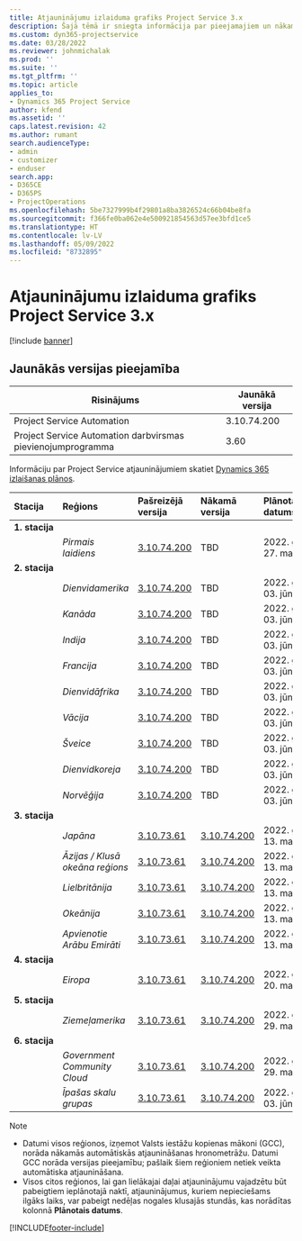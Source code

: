 ```yaml
---
title: Atjauninājumu izlaiduma grafiks Project Service 3.x
description: Šajā tēmā ir sniegta informācija par pieejamajiem un nākamajiem Dynamics 365 Project Service Automation laidieniem.
ms.custom: dyn365-projectservice
ms.date: 03/28/2022
ms.reviewer: johnmichalak
ms.prod: ''
ms.suite: ''
ms.tgt_pltfrm: ''
ms.topic: article
applies_to:
- Dynamics 365 Project Service
author: kfend
ms.assetid: ''
caps.latest.revision: 42
ms.author: rumant
search.audienceType:
- admin
- customizer
- enduser
search.app:
- D365CE
- D365PS
- ProjectOperations
ms.openlocfilehash: 5be7327999b4f29801a8ba3826524c66b04be8fa
ms.sourcegitcommit: f366fe0ba062e4e500921854563d57ee3bfd1ce5
ms.translationtype: HT
ms.contentlocale: lv-LV
ms.lasthandoff: 05/09/2022
ms.locfileid: "8732895"
---
```

# <a name="update-release-schedule-for-project-service-3x"></a>Atjauninājumu izlaiduma grafiks Project Service 3.x

[!include [banner](../includes/psa-now-project-operations.md)]

## <a name="latest-version-availability"></a>Jaunākās versijas pieejamība

| Risinājums  | Jaunākā versija |
|-------|----|
| Project Service Automation    | 3.10.74.200 |
| Project Service Automation darbvirsmas pievienojumprogramma                | 3.60          |

Informāciju par Project Service atjauninājumiem skatiet [Dynamics 365 izlaišanas plānos](/dynamics365/release-plans/). 

| Stacija  | Reģions | Pašreizējā versija | Nākamā versija |  Plānotais datums
| :---   | :---   | :---   | :---   |:---   |         
|<strong>1. stacija</strong> | |  |  | |
| | <i>Pirmais laidiens</i> | [3.10.74.200](whats-new-ur43.md) | TBD | 2022. gada 27. maijs
|<strong>2. stacija</strong> | |  |  | |
| | <i>Dienvidamerika</i> | [3.10.74.200](whats-new-ur43.md) | TBD | 2022. gada 03. jūnijs
| | <i>Kanāda</i> | [3.10.74.200](whats-new-ur43.md) | TBD | 2022. gada 03. jūnijs
| | <i>Indija</i> | [3.10.74.200](whats-new-ur43.md) | TBD | 2022. gada 03. jūnijs
| | <i>Francija</i> | [3.10.74.200](whats-new-ur43.md) | TBD | 2022. gada 03. jūnijs
| | <i>Dienvidāfrika</i> | [3.10.74.200](whats-new-ur43.md) | TBD | 2022. gada 03. jūnijs
| | <i>Vācija</i> | [3.10.74.200](whats-new-ur43.md) | TBD | 2022. gada 03. jūnijs
| | <i>Šveice</i> | [3.10.74.200](whats-new-ur43.md) | TBD | 2022. gada 03. jūnijs
| | <i>Dienvidkoreja</i> | [3.10.74.200](whats-new-ur43.md) | TBD | 2022. gada 03. jūnijs
| | <i>Norvēģija</i> | [3.10.74.200](whats-new-ur43.md) | TBD | 2022. gada 03. jūnijs
|<strong>3. stacija</strong> | |  |  | |
| | <i>Japāna</i> | [3.10.73.61](whats-new-ur-42.md) | [3.10.74.200](whats-new-ur43.md) | 2022. gada 13. maijs
| | <i>Āzijas / Klusā okeāna reģions</i> | [3.10.73.61](whats-new-ur-42.md) | [3.10.74.200](whats-new-ur43.md) | 2022. gada 13. maijs
| | <i>Lielbritānija</i> | [3.10.73.61](whats-new-ur-42.md) | [3.10.74.200](whats-new-ur43.md) | 2022. gada 13. maijs
| | <i>Okeānija</i> | [3.10.73.61](whats-new-ur-42.md) | [3.10.74.200](whats-new-ur43.md) | 2022. gada 13. maijs
| | <i>Apvienotie Arābu Emirāti</i> | [3.10.73.61](whats-new-ur-42.md) | [3.10.74.200](whats-new-ur43.md) | 2022. gada 13. maijs
|<strong>4. stacija</strong> | |  |  | |
| | <i>Eiropa</i> | [3.10.73.61](whats-new-ur-42.md) | [3.10.74.200](whats-new-ur43.md) | 2022. gada 20. maijs
|<strong>5. stacija</strong> | |  |  | |
| | <i>Ziemeļamerika</i> | [3.10.73.61](whats-new-ur-42.md) | [3.10.74.200](whats-new-ur43.md) | 2022. gada 29. maijs
|<strong>6. stacija</strong> | |  |  | |
| | <i>Government Community Cloud</i> | [3.10.73.61](whats-new-ur-42.md) | [3.10.74.200](whats-new-ur43.md) | 2022. gada 29. maijs
| | <i>Īpašas skalu grupas</i> | [3.10.73.61](whats-new-ur-42.md) | [3.10.74.200](whats-new-ur43.md) | 2022. gada 03. jūnijs




>[!Note]
> - Datumi visos reģionos, izņemot Valsts iestāžu kopienas mākoni (GCC), norāda nākamās automātiskās atjaunināšanas hronometrāžu. Datumi GCC norāda versijas pieejamību; pašlaik šiem reģioniem netiek veikta automātiska atjaunināšana.
> - Visos citos reģionos, lai gan lielākajai daļai atjauninājumu vajadzētu būt pabeigtiem ieplānotajā naktī, atjauninājumus, kuriem nepieciešams ilgāks laiks, var pabeigt nedēļas nogales klusajās stundās, kas norādītas kolonnā **Plānotais datums**.


[!INCLUDE[footer-include](../includes/footer-banner.md)]
